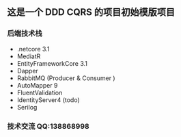 ## 这是一个 DDD CQRS 的项目初始模版项目

### 后端技术栈

- .netcore 3.1
- MediatR
- EntityFrameworkCore 3.1
- Dapper
- RabbitMQ (Producer & Consumer )
- AutoMapper 9
- FluentValidation
- IdentityServer4 (todo)
- Serilog

### 技术交流 QQ:138868998
